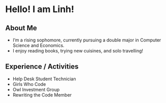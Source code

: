 # Hello! I am Linh!
## About Me
- I’m a rising sophomore, currently pursuing a double major in Computer Science and Economics.
- I enjoy reading books, trying new cuisines, and solo travelling!

## Experience / Activities
- Help Desk Student Technician
- Girls Who Code
- Owl Investment Group
- Rewriting the Code Member

